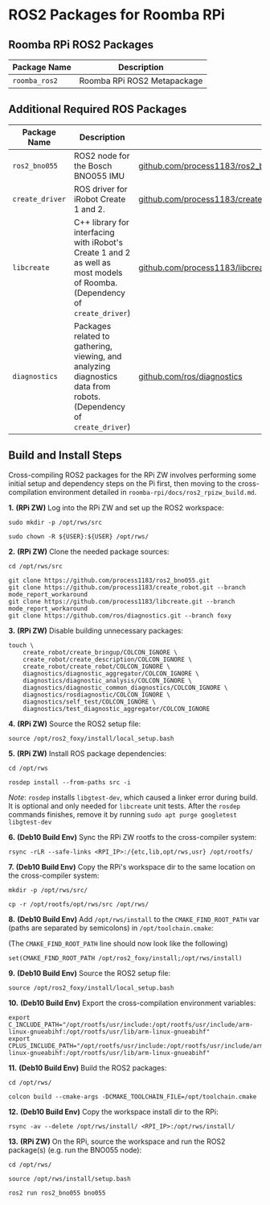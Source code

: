 # ROS2 Packages for Roomba RPi #

## Roomba RPi ROS2 Packages ##

| Package Name | Description |
| ------------ | ----------- |
| `roomba_ros2`| Roomba RPi ROS2 Metapackage |


## Additional Required ROS Packages ##

| Package Name | Description | URL |
| ------------ | ----------- | --- |
| `ros2_bno055` | ROS2 node for the Bosch BNO055 IMU | [github.com/process1183/ros2_bno055](https://github.com/process1183/ros2_bno055) |
| `create_driver` | ROS driver for iRobot Create 1 and 2. | [github.com/process1183/create_robot/tree/mode_report_workaround](https://github.com/process1183/create_robot/tree/mode_report_workaround) |
| `libcreate` | C++ library for interfacing with iRobot's Create 1 and 2 as well as most models of Roomba. (Dependency of `create_driver`) | [github.com/process1183/libcreate/tree/mode_report_workaround](https://github.com/process1183/libcreate/tree/mode_report_workaround) |
| `diagnostics` | Packages related to gathering, viewing, and analyzing diagnostics data from robots. (Dependency of `create_driver`) | [github.com/ros/diagnostics](https://github.com/ros/diagnostics) |


## Build and Install Steps ##

Cross-compiling ROS2 packages for the RPi ZW involves performing some initial setup and dependency steps on the Pi first, then moving to the cross-compilation environment detailed in `roomba-rpi/docs/ros2_rpizw_build.md`.

__1.__ __(RPi ZW)__ Log into the RPi ZW and set up the ROS2 workspace:

```
sudo mkdir -p /opt/rws/src

sudo chown -R ${USER}:${USER} /opt/rws/
```

__2.__ __(RPi ZW)__ Clone the needed package sources:

```
cd /opt/rws/src

git clone https://github.com/process1183/ros2_bno055.git
git clone https://github.com/process1183/create_robot.git --branch mode_report_workaround
git clone https://github.com/process1183/libcreate.git --branch mode_report_workaround
git clone https://github.com/ros/diagnostics.git --branch foxy
```

__3.__ __(RPi ZW)__ Disable building unnecessary packages:

```
touch \
    create_robot/create_bringup/COLCON_IGNORE \
    create_robot/create_description/COLCON_IGNORE \
    create_robot/create_robot/COLCON_IGNORE \
    diagnostics/diagnostic_aggregator/COLCON_IGNORE \
    diagnostics/diagnostic_analysis/COLCON_IGNORE \
    diagnostics/diagnostic_common_diagnostics/COLCON_IGNORE \
    diagnostics/rosdiagnostic/COLCON_IGNORE \
    diagnostics/self_test/COLCON_IGNORE \
    diagnostics/test_diagnostic_aggregator/COLCON_IGNORE
```

__4.__ __(RPi ZW)__ Source the ROS2 setup file:

```
source /opt/ros2_foxy/install/local_setup.bash
```

__5.__ __(RPi ZW)__ Install ROS package dependencies:

```
cd /opt/rws

rosdep install --from-paths src -i
```

*Note*: `rosdep` installs `libgtest-dev`, which caused a linker error during build. It is optional and only needed for `libcreate` unit tests. After the `rosdep` commands finishes, remove it by running `sudo apt purge googletest libgtest-dev`


__6.__ __(Deb10 Build Env)__ Sync the RPi ZW rootfs to the cross-compiler system:

```
rsync -rLR --safe-links <RPI_IP>:/{etc,lib,opt/rws,usr} /opt/rootfs/
```

__7.__ __(Deb10 Build Env)__ Copy the RPi's workspace dir to the same location on the cross-compiler system:

```
mkdir -p /opt/rws/src/

cp -r /opt/rootfs/opt/rws/src /opt/rws/
```

__8.__ __(Deb10 Build Env)__ Add `/opt/rws/install` to the `CMAKE_FIND_ROOT_PATH` var (paths are separated by semicolons) in `/opt/toolchain.cmake`:

(The `CMAKE_FIND_ROOT_PATH` line should now look like the following)

```
set(CMAKE_FIND_ROOT_PATH /opt/ros2_foxy/install;/opt/rws/install)
```

__9.__ __(Deb10 Build Env)__ Source the ROS2 setup file:

```
source /opt/ros2_foxy/install/local_setup.bash
```

__10.__ __(Deb10 Build Env)__ Export the cross-compilation environment variables:

```
export C_INCLUDE_PATH="/opt/rootfs/usr/include:/opt/rootfs/usr/include/arm-linux-gnueabihf:/opt/rootfs/usr/lib/arm-linux-gnueabihf"
export CPLUS_INCLUDE_PATH="/opt/rootfs/usr/include:/opt/rootfs/usr/include/arm-linux-gnueabihf:/opt/rootfs/usr/lib/arm-linux-gnueabihf"
```

__11.__ __(Deb10 Build Env)__ Build the ROS2 packages:

```
cd /opt/rws/

colcon build --cmake-args -DCMAKE_TOOLCHAIN_FILE=/opt/toolchain.cmake
```

__12.__ __(Deb10 Build Env)__ Copy the workspace install dir to the RPi:

```
rsync -av --delete /opt/rws/install/ <RPI_IP>:/opt/rws/install/
```

__13.__ __(RPi ZW)__ On the RPi, source the workspace and run the ROS2 package(s) (e.g. run the BNO055 node):

```
cd /opt/rws/

source /opt/rws/install/setup.bash

ros2 run ros2_bno055 bno055
```
